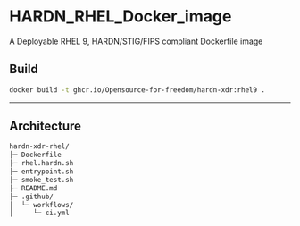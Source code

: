 # HARDN_RHEL_Docker_image
A Deployable RHEL 9, HARDN/STIG/FIPS compliant Dockerfile image 

## Build
```bash
docker build -t ghcr.io/Opensource-for-freedom/hardn-xdr:rhel9 .
```
---
## Architecture 

```bash
hardn-xdr-rhel/
├─ Dockerfile
├─ rhel.hardn.sh
├─ entrypoint.sh
├─ smoke_test.sh
├─ README.md
├─ .github/
│  └─ workflows/
│     └─ ci.yml
```
